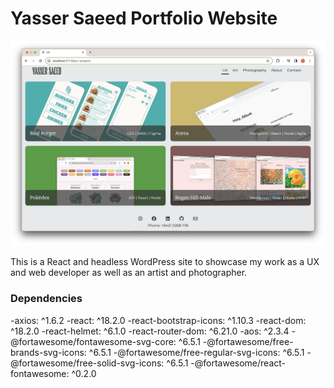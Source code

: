 # Yasser Saeed Portfolio Website

![Home Page](public/screenshot.png)

This is a React and headless WordPress site to showcase my work as a UX and web developer as well as an artist and photographer.

### Dependencies

-axios: ^1.6.2
-react: ^18.2.0
-react-bootstrap-icons: ^1.10.3
-react-dom: ^18.2.0
-react-helmet: ^6.1.0
-react-router-dom: ^6.21.0
-aos: ^2.3.4
-@fortawesome/fontawesome-svg-core: ^6.5.1
-@fortawesome/free-brands-svg-icons: ^6.5.1
-@fortawesome/free-regular-svg-icons: ^6.5.1
-@fortawesome/free-solid-svg-icons: ^6.5.1
-@fortawesome/react-fontawesome: ^0.2.0
